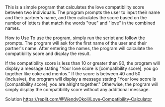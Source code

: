This is a simple program that calculates the love compatibility score between two individuals. The program prompts the user to input their name and their partner's name, and then calculates the score based on the number of letters that match the words "true" and "love" in the combined names.

How to Use
To use the program, simply run the script and follow the prompts. The program will ask for the first name of the user and their partner's name. After entering the names, the program will calculate the compatibility score and display the result.

If the compatibility score is less than 10 or greater than 90, the program will display a message stating "Your love score is [compatibility score], you go together like coke and mentos." If the score is between 40 and 50 (inclusive), the program will display a message stating "Your love score is [compatibility score], you are alright together." Otherwise, the program will simply display the compatibility score without any additional message.

Solution
https://replit.com/@WendyOkoli/Love-Compatibility-Calculator